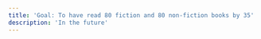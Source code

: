 ```yaml
---
title: 'Goal: To have read 80 fiction and 80 non-fiction books by 35'
description: 'In the future'
---
```


